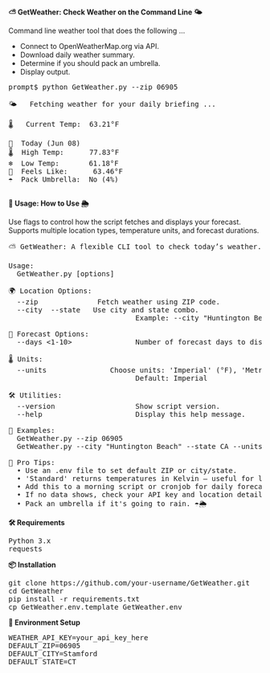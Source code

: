 **⛅ GetWeather: Check Weather on the Command Line 🌤️**

Command line weather tool that does the following ... 

- Connect to OpenWeatherMap.org via API.
- Download daily weather summary.
- Determine if you should pack an umbrella.
- Display output.

<pre>
prompt$ python GetWeather.py --zip 06905

🌤️   Fetching weather for your daily briefing ...

🌡️   Current Temp:	63.21°F

📅  Today (Jun 08)
🌡️  High Temp:		77.83°F
❄️  Low Temp:		61.18°F
💨  Feels Like:		63.46°F
☂️  Pack Umbrella:	No (4%)

</pre>


**📄 Usage: How to Use 🌦️**

Use flags to control how the script fetches and displays your forecast.
Supports multiple location types, temperature units, and forecast durations.

<pre>
⛅ GetWeather: A flexible CLI tool to check today’s weather. 🌤️

Usage:
  GetWeather.py [options]

🌍 Location Options:
  --zip <zipcode>             Fetch weather using ZIP code.
  --city <city> --state <st>  Use city and state combo.
                              Example: --city "Huntington Beach" --state CA

📆 Forecast Options:
  --days <1-10>               Number of forecast days to display. Default: 1.

🌡️ Units:
  --units <type>              Choose units: 'Imperial' (°F), 'Metric' (°C), or 'Standard' (Kelvin).
                              Default: Imperial

🛠️ Utilities:
  --version                   Show script version.
  --help                      Display this help message.

📌 Examples:
  GetWeather.py --zip 06905
  GetWeather.py --city "Huntington Beach" --state CA --units Metric --days 3

🌟 Pro Tips:
  • Use an .env file to set default ZIP or city/state.
  • 'Standard' returns temperatures in Kelvin — useful for labs.
  • Add this to a morning script or cronjob for daily forecasts.
  • If no data shows, check your API key and location details.
  • Pack an umbrella if it's going to rain. ☂️🌦️
</pre>

**🛠️ Requirements**

<pre>Python 3.x
requests
</pre>

**📦 Installation**
<pre>git clone https://github.com/your-username/GetWeather.git
cd GetWeather
pip install -r requirements.txt
cp GetWeather.env.template GetWeather.env
</pre>

**🧪 Environment Setup**
<pre>WEATHER_API_KEY=your_api_key_here
DEFAULT_ZIP=06905
DEFAULT_CITY=Stamford
DEFAULT_STATE=CT
</pre>
